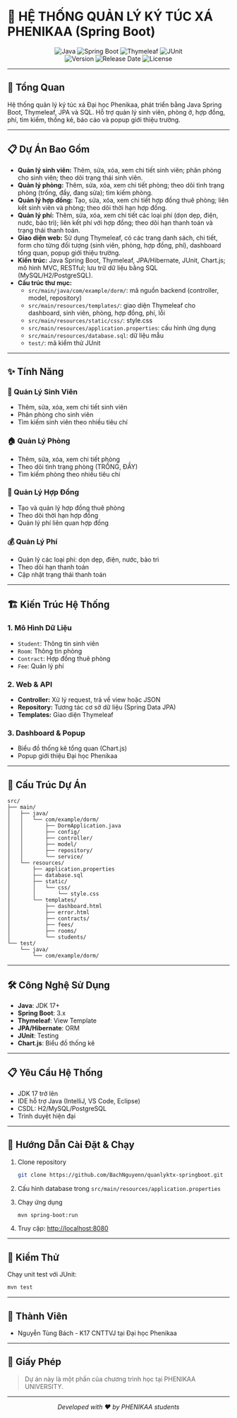 # 🏢 HỆ THỐNG QUẢN LÝ KÝ TÚC XÁ PHENIKAA (Spring Boot)

<div align="center">
  <img src="https://img.shields.io/badge/Java-ED8B00?style=for-the-badge&logo=java&logoColor=white" alt="Java"/>
  <img src="https://img.shields.io/badge/Spring%20Boot-6DB33F?style=for-the-badge&logo=spring-boot&logoColor=white" alt="Spring Boot"/>
  <img src="https://img.shields.io/badge/Thymeleaf-005F0F?style=for-the-badge&logo=thymeleaf&logoColor=white" alt="Thymeleaf"/>
  <img src="https://img.shields.io/badge/JUnit-25A162?style=for-the-badge&logo=junit5&logoColor=white" alt="JUnit"/>
</div>

<div align="center">
  <img src="https://img.shields.io/badge/Version-1.0.0-blue?style=flat-square" alt="Version"/>
  <img src="https://img.shields.io/badge/Release%20Date-2025-blue?style=flat-square" alt="Release Date"/>
  <img src="https://img.shields.io/badge/License-Educational-green?style=flat-square" alt="License"/>
</div>

---

## 📝 Tổng Quan

Hệ thống quản lý ký túc xá Đại học Phenikaa, phát triển bằng Java Spring Boot, Thymeleaf, JPA và SQL. Hỗ trợ quản lý sinh viên, phòng ở, hợp đồng, phí, tìm kiếm, thống kê, báo cáo và popup giới thiệu trường.

---

## 📋 Dự Án Bao Gồm

- **Quản lý sinh viên:** Thêm, sửa, xóa, xem chi tiết sinh viên; phân phòng cho sinh viên; theo dõi trạng thái sinh viên.
- **Quản lý phòng:** Thêm, sửa, xóa, xem chi tiết phòng; theo dõi tình trạng phòng (trống, đầy, đang sửa); tìm kiếm phòng.
- **Quản lý hợp đồng:** Tạo, sửa, xóa, xem chi tiết hợp đồng thuê phòng; liên kết sinh viên và phòng; theo dõi thời hạn hợp đồng.
- **Quản lý phí:** Thêm, sửa, xóa, xem chi tiết các loại phí (dọn dẹp, điện, nước, bảo trì); liên kết phí với hợp đồng; theo dõi hạn thanh toán và trạng thái thanh toán.
- **Giao diện web:** Sử dụng Thymeleaf, có các trang danh sách, chi tiết, form cho từng đối tượng (sinh viên, phòng, hợp đồng, phí), dashboard tổng quan, popup giới thiệu trường.
- **Kiến trúc:** Java Spring Boot, Thymeleaf, JPA/Hibernate, JUnit, Chart.js; mô hình MVC, RESTful; lưu trữ dữ liệu bằng SQL (MySQL/H2/PostgreSQL).
- **Cấu trúc thư mục:** 
  - `src/main/java/com/example/dorm/`: mã nguồn backend (controller, model, repository)
  - `src/main/resources/templates/`: giao diện Thymeleaf cho dashboard, sinh viên, phòng, hợp đồng, phí, lỗi
  - `src/main/resources/static/css/`: style.css
  - `src/main/resources/application.properties`: cấu hình ứng dụng
  - `src/main/resources/database.sql`: dữ liệu mẫu
  - `test/`: mã kiểm thử JUnit

---

## ✨ Tính Năng

### 👥 Quản Lý Sinh Viên
- Thêm, sửa, xóa, xem chi tiết sinh viên
- Phân phòng cho sinh viên
- Tìm kiếm sinh viên theo nhiều tiêu chí

### 🏠 Quản Lý Phòng
- Thêm, sửa, xóa, xem chi tiết phòng
- Theo dõi tình trạng phòng (TRỐNG, ĐẦY)
- Tìm kiếm phòng theo nhiều tiêu chí

### 📄 Quản Lý Hợp Đồng
- Tạo và quản lý hợp đồng thuê phòng
- Theo dõi thời hạn hợp đồng
- Quản lý phí liên quan hợp đồng

### 💰 Quản Lý Phí
- Quản lý các loại phí: dọn dẹp, điện, nước, bảo trì
- Theo dõi hạn thanh toán
- Cập nhật trạng thái thanh toán

---

## 🏗️ Kiến Trúc Hệ Thống

### 1. Mô Hình Dữ Liệu

- `Student`: Thông tin sinh viên
- `Room`: Thông tin phòng
- `Contract`: Hợp đồng thuê phòng
- `Fee`: Quản lý phí
  
### 2. Web & API

- **Controller:** Xử lý request, trả về view hoặc JSON
- **Repository:** Tương tác cơ sở dữ liệu (Spring Data JPA)
- **Templates:** Giao diện Thymeleaf

### 3. Dashboard & Popup

- Biểu đồ thống kê tổng quan (Chart.js)
- Popup giới thiệu Đại học Phenikaa

---

## 📁 Cấu Trúc Dự Án

```
src/
├── main/
│   ├── java/
│   │   └── com/example/dorm/
│   │       ├── DormApplication.java
│   │       ├── config/
│   │       ├── controller/
│   │       ├── model/
│   │       ├── repository/
│   │       └── service/
│   └── resources/
│       ├── application.properties
│       ├── database.sql
│       ├── static/
│       │   └── css/
│       │       └── style.css
│       └── templates/
│           ├── dashboard.html
│           ├── error.html
│           ├── contracts/
│           ├── fees/
│           ├── rooms/
│           └── students/
└── test/
    └── java/
        └── com/example/dorm/
```

---

## 🛠️ Công Nghệ Sử Dụng

- **Java**: JDK 17+
- **Spring Boot**: 3.x
- **Thymeleaf**: View Template
- **JPA/Hibernate**: ORM
- **JUnit**: Testing
- **Chart.js**: Biểu đồ thống kê

---

## 📋 Yêu Cầu Hệ Thống

- JDK 17 trở lên
- IDE hỗ trợ Java (IntelliJ, VS Code, Eclipse)
- CSDL: H2/MySQL/PostgreSQL
- Trình duyệt hiện đại

---

## 🚀 Hướng Dẫn Cài Đặt & Chạy

1. Clone repository
    ```bash
    git clone https://github.com/BachNguyenn/quanlyktx-springboot.git
    ```

2. Cấu hình database trong `src/main/resources/application.properties`

3. Chạy ứng dụng
    ```bash
    mvn spring-boot:run
    ```

4. Truy cập: [http://localhost:8080](http://localhost:8080)

---

## 🧪 Kiểm Thử

Chạy unit test với JUnit:
```bash
mvn test
```

---

## 👥 Thành Viên

- Nguyễn Tùng Bách - K17 CNTTVJ tại Đại học Phenikaa

---

## 📜 Giấy Phép

> Dự án này là một phần của chương trình học tại PHENIKAA UNIVERSITY.

---

<div align="center">
  <i>Developed with ❤️ by PHENIKAA students</i>
</div>
